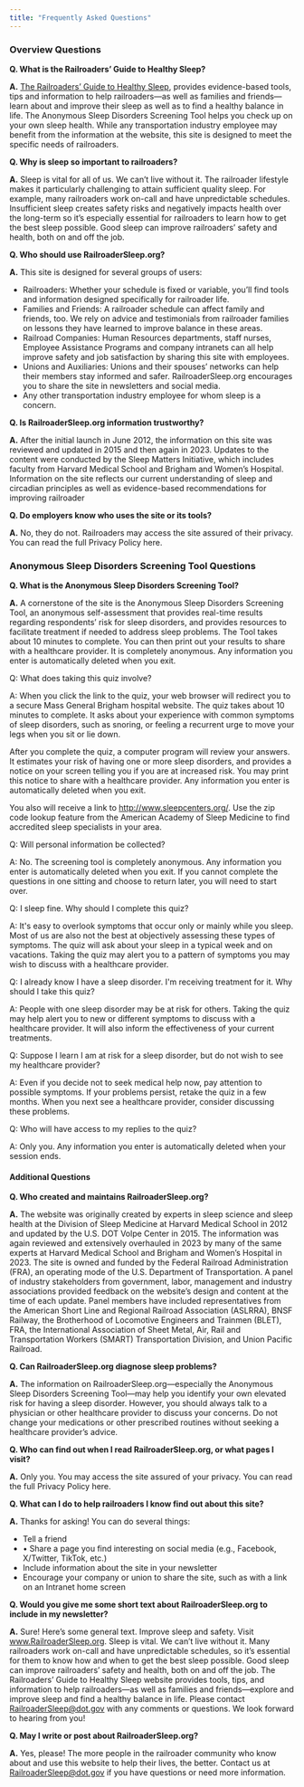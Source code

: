 ```yaml
---
title: "Frequently Asked Questions"
---
```

### Overview Questions

**Q. What is the Railroaders’ Guide to Healthy Sleep?**

**A.** [The Railroaders’ Guide to Healthy Sleep](https://railroadersleep.fra.dot.gov), provides evidence-based tools, tips and information to help railroaders—as well as families and friends—learn about and improve their sleep as well as to find a healthy balance in life. The Anonymous Sleep Disorders Screening Tool helps you check up on your own sleep health. While any transportation industry employee may benefit from the information at the website, this site is designed to meet the specific needs of railroaders.

**Q. Why is sleep so important to railroaders?**

**A.** Sleep is vital for all of us. We can’t live without it. The railroader lifestyle makes it particularly challenging to attain sufficient quality sleep. For example, many railroaders work on-call and have unpredictable schedules. Insufficient sleep creates safety risks and negatively impacts health over the long-term so it’s especially essential for railroaders to learn how to get the best sleep possible. Good sleep can improve railroaders’ safety and health, both on and off the job.

**Q. Who should use RailroaderSleep.org?**

**A.** This site is designed for several groups of users:
- Railroaders: Whether your schedule is fixed or variable, you’ll find tools and information designed specifically for railroader life.
- Families and Friends: A railroader schedule can affect family and friends, too. We rely on advice and testimonials from railroader families on lessons they have learned to improve balance in these areas.
- Railroad Companies: Human Resources departments, staff nurses, Employee Assistance Programs and company intranets can all help improve safety and job satisfaction by sharing this site with employees.
- Unions and Auxiliaries: Unions and their spouses’ networks can help their members stay informed and safer. RailroaderSleep.org encourages you to share the site in newsletters and social media.
- Any other transportation industry employee for whom sleep is a concern.

**Q. Is RailroaderSleep.org information trustworthy?**

**A.** After the initial launch in June 2012, the information on this site was reviewed and updated in 2015 and then again in 2023. Updates to the content were conducted by the Sleep Matters Initiative, which includes faculty from Harvard Medical School and Brigham and Women’s Hospital. Information on the site reflects our current understanding of sleep and circadian principles as well as evidence-based recommendations for improving railroader

**Q. Do employers know who uses the site or its tools?**

**A.** No, they do not. Railroaders may access the site assured of their privacy. You can read the full Privacy Policy here.

### Anonymous Sleep Disorders Screening Tool Questions

**Q. What is the Anonymous Sleep Disorders Screening Tool?**

**A.** A cornerstone of the site is the Anonymous Sleep Disorders Screening Tool, an anonymous self-assessment that provides real-time results regarding respondents’ risk for sleep disorders, and provides resources to facilitate treatment if needed to address sleep problems. The Tool takes about 10 minutes to complete. You can then print out your results to share with a healthcare provider. It is completely anonymous. Any information you enter is automatically deleted when you exit.

Q: What does taking this quiz involve?

A: When you click the link to the quiz, your web browser will redirect you to a secure Mass General Brigham hospital website. The quiz takes about 10 minutes to complete. It asks about your experience with common symptoms of sleep disorders, such as snoring, or feeling a recurrent urge to move your legs when you sit or lie down.

After you complete the quiz, a computer program will review your answers. It estimates your risk of having one or more sleep disorders, and provides a notice on your screen telling you if you are at increased risk. You may print this notice to share with a healthcare provider. Any information you enter is automatically deleted when you exit.

You also will receive a link to http://www.sleepcenters.org/. Use the zip code lookup feature from the American Academy of Sleep Medicine to find accredited sleep specialists in your area.

Q: Will personal information be collected?

A: No. The screening tool is completely anonymous. Any information you enter is automatically deleted when you exit. If you cannot complete the questions in one sitting and choose to return later, you will need to start over.

Q: I sleep fine. Why should I complete this quiz?

A: It's easy to overlook symptoms that occur only or mainly while you sleep. Most of us are also not the best at objectively assessing these types of symptoms. The quiz will ask about your sleep in a typical week and on vacations. Taking the quiz may alert you to a pattern of symptoms you may wish to discuss with a healthcare provider.

Q: I already know I have a sleep disorder. I'm receiving treatment for it. Why should I take this quiz?

A: People with one sleep disorder may be at risk for others. Taking the quiz may help alert you to new or different symptoms to discuss with a healthcare provider. It will also inform the effectiveness of your current treatments.

Q: Suppose I learn I am at risk for a sleep disorder, but do not wish to see my healthcare provider?

A: Even if you decide not to seek medical help now, pay attention to possible symptoms. If your problems persist, retake the quiz in a few months. When you next see a healthcare provider, consider discussing these problems.

Q: Who will have access to my replies to the quiz?

A: Only you. Any information you enter is automatically deleted when your session ends.

#### Additional Questions
**Q. Who created and maintains RailroaderSleep.org?**

**A.** The website was originally created by experts in sleep science and sleep health at the Division of Sleep Medicine at Harvard Medical School in 2012 and updated by the U.S. DOT Volpe Center in 2015. The information was again reviewed and extensively overhauled in 2023 by many of the same experts at Harvard Medical School and Brigham and Women’s Hospital in 2023. The site is owned and funded by the Federal Railroad Administration (FRA), an operating mode of the U.S. Department of Transportation. A panel of industry stakeholders from government, labor, management and industry associations provided feedback on the website’s design and content at the time of each update. Panel members have included representatives from the American Short Line and Regional Railroad Association (ASLRRA), BNSF Railway, the Brotherhood of Locomotive Engineers and Trainmen (BLET), FRA, the International Association of Sheet Metal, Air, Rail and Transportation Workers (SMART) Transportation Division, and Union Pacific Railroad.

**Q. Can RailroaderSleep.org diagnose sleep problems?**

**A.** The information on RailroaderSleep.org—especially the Anonymous Sleep Disorders Screening Tool—may help you identify your own elevated risk for having a sleep disorder. However, you should always talk to a physician or other healthcare provider to discuss your concerns. Do not change your medications or other prescribed routines without seeking a healthcare provider’s advice.

**Q. Who can find out when I read RailroaderSleep.org, or what pages I visit?**

**A.** Only you. You may access the site assured of your privacy. You can read the full Privacy Policy here.

**Q. What can I do to help railroaders I know find out about this site?**

**A.** Thanks for asking! You can do several things:
- Tell a friend
- •	Share a page you find interesting on social media (e.g., Facebook, X/Twitter, TikTok, etc.)
- Include information about the site in your newsletter
- Encourage your company or union to share the site, such as with a link on an Intranet home screen

**Q. Would you give me some short text about RailroaderSleep.org to include in my newsletter?**

**A.** Sure! Here’s some general text.
Improve sleep and safety. Visit www.RailroaderSleep.org.
Sleep is vital. We can’t live without it. Many railroaders work on-call and have unpredictable schedules, so it’s essential for them to know how and when to get the best sleep possible. Good sleep can improve railroaders’ safety and health, both on and off the job. The Railroaders’ Guide to Healthy Sleep website provides tools, tips, and information to help railroaders—as well as families and friends—explore and improve sleep and find a healthy balance in life. Please contact RailroaderSleep@dot.gov with any comments or questions. We look forward to hearing from you!

**Q. May I write or post about RailroaderSleep.org?**

**A.** Yes, please! The more people in the railroader community who know about and use this website to help their lives, the better. Contact us at RailroaderSleep@dot.gov if you have questions or need more information.